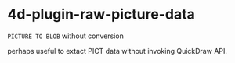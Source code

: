 # 4d-plugin-raw-picture-data

``PICTURE TO BLOB`` without conversion

perhaps useful to extact PICT data without invoking QuickDraw API.
